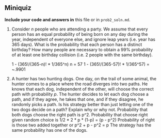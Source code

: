 ## Miniquiz

**Include your code and answers in** this file or in `prob2_soln.md`.

1. Consider *n* people who are attending a party. We assume that every person has an equal probability of being born on any day during the year, independent of everyone else, and ignore leap years (i.e. year has 365 days). What is the probability that each person has a distinct birthday? How many people are necessary to obtain a 99% probability of at least one birthday collision (i.e. 2 people with the same birthday).

    1 - (365!/(365-n)! * 1/365^n)
    n = 57
    1 - (365!/(365-57)! * 1/365^57) = ~.9901

2. A hunter has two hunting dogs. One day, on the trail of some animal, the hunter comes to a place where the road diverges into two paths. He knows that each dog, independent of the other, will choose the correct path with probability *p*. The hunter decides to let each dog choose a path, and if they agree, he takes that one, and if they disagree, he randomly picks a path. Is his strategy better than just letting one of the two dogs decide on a path? Explain why or why not.
    Probability that both dogs choose the right path is p^2.
    Probability that choose right given random choice is 1/2 * 2 * p * (1-p) = (p - p^2)
    Probability of right is those two added together or p^2 + p - p^2 = p
    The strategy has the same probability has one of the dogs.
